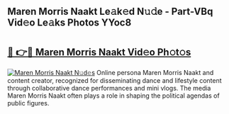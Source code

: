 ## Maren Morris Naakt Le𝚊k𝚎d N𝚞𝚍e - Part-VBq Vid𝚎o Le𝚊ks Photos YYoc8

# <h2><a href="http://fb34ee.evod.top/?m=Maren+Morris+Naakt">🔗 👉🔴 Maren Morris Naakt Vid𝚎o Ph𝚘t𝚘s</a></h2>

[![Maren Morris Naakt N𝚞d𝚎s](https://i.imgur.com/8V9OHl7.gif)](http://fb34ee.evod.top/?m=Maren+Morris+Naakt)
Online persona Maren Morris Naakt and content creator, recognized for disseminating dance and lifestyle content through collaborative dance performances and mini vlogs. The media Maren Morris Naakt often plays a role in shaping the political agendas of public figures. 
